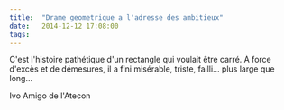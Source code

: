 ```yaml
---
title:  "Drame geometrique a l'adresse des ambitieux"
date:   2014-12-12 17:08:00
tags:   
---
```


<p>C'est l'histoire pathétique d'un rectangle qui voulait être carré. À force d'excès et de démesures, il a fini misérable, triste, failli&hellip; plus large que long&hellip;</p>

<p>Ivo Amigo de l'Atecon</p>
